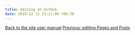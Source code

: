 ```yaml
---
title: Editing on GitHub
date: 2019-12-12 23:21:00 +09:30
---
```


[Back to the site user manual](/administration/)
[Previous: editing Pages and Posts](/editing-pages-and-posts/)
